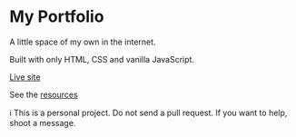 # My Portfolio

A little space of my own in the internet.

Built with only HTML, CSS and vanilla JavaScript.

[Live site](https://tutul.netlify.app)

See the [resources](Resources.md)


ℹ️ This is a personal project. Do not send a pull request. If you want to help, shoot a message.